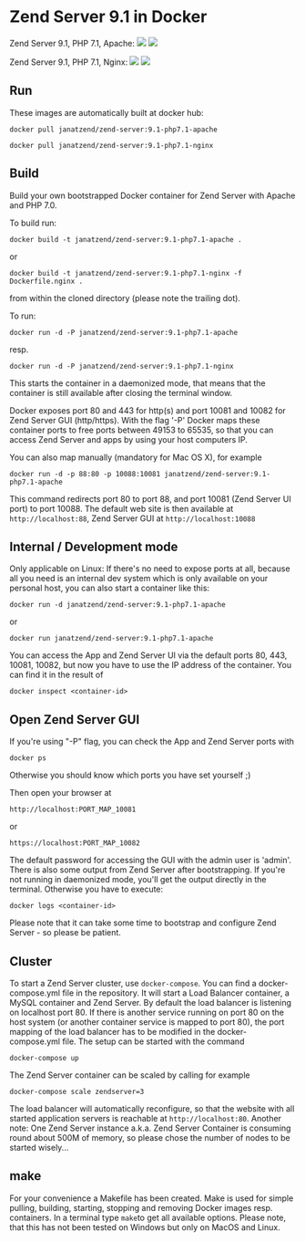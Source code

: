 Zend Server 9.1 in Docker
============================================
Zend Server 9.1, PHP 7.1, Apache: 
[![](https://images.microbadger.com/badges/version/janatzend/zend-server:9.1-php7.1-apache.svg)](https://microbadger.com/images/janatzend/zend-server:9.1-php7.1-apache "Get your own version badge on microbadger.com") [![](https://images.microbadger.com/badges/image/janatzend/zend-server:9.1-php7.1-apache.svg)](https://microbadger.com/images/janatzend/zend-server:9.1-php7.1-apache "Get your own image badge on microbadger.com")

Zend Server 9.1, PHP 7.1, Nginx:
[![](https://images.microbadger.com/badges/version/janatzend/zend-server.svg)](https://microbadger.com/images/janatzend/zend-server "Get your own version badge on microbadger.com") [![](https://images.microbadger.com/badges/image/janatzend/zend-server.svg)](https://microbadger.com/images/janatzend/zend-server "Get your own image badge on microbadger.com")

Run
---
These images are automatically built at docker hub:
```
docker pull janatzend/zend-server:9.1-php7.1-apache
```
```
docker pull janatzend/zend-server:9.1-php7.1-nginx
```

Build
-----
Build your own bootstrapped Docker container for Zend Server with Apache and PHP 7.0.

To build run:
```
docker build -t janatzend/zend-server:9.1-php7.1-apache .
```
or
```
docker build -t janatzend/zend-server:9.1-php7.1-nginx -f Dockerfile.nginx .
```
from within the cloned directory (please note the trailing dot).

To run:
```
docker run -d -P janatzend/zend-server:9.1-php7.1-apache
```
resp.
```
docker run -d -P janatzend/zend-server:9.1-php7.1-nginx
```
This starts the container in a daemonized mode, that means that the container is still available after closing the terminal window.

Docker exposes port 80 and 443 for http(s) and port 10081 and 10082 for Zend Server GUI (http/https). With the flag '-P' Docker maps these container ports to free ports between 49153 to 65535, so that you can access Zend Server and apps by using your host computers IP.

You can also map manually (mandatory for Mac OS X), for example
```
docker run -d -p 88:80 -p 10088:10081 janatzend/zend-server:9.1-php7.1-apache
```
This command redirects port 80 to port 88, and port 10081 (Zend Server UI port) to port 10088. The default web site is then available at ```http://localhost:88```, Zend Server GUI at ```http://localhost:10088```

Internal / Development mode
---------------------------
Only applicable on Linux: If there's no need to expose ports at all, because all you need is an internal dev system which is only available on your personal host, you can also start a container like this:
```
docker run -d janatzend/zend-server:9.1-php7.1-apache
```
or
```
docker run janatzend/zend-server:9.1-php7.1-apache
```
You can access the App and Zend Server UI via the default ports 80, 443, 10081, 10082, but now you have to use the IP address of the container. You can find it in the result of
```
docker inspect <container-id>
```

Open Zend Server GUI
-----
If you're using "-P" flag, you can check the App and Zend Server ports with
```
docker ps
```
Otherwise you should know which ports you have set yourself ;)

Then open your browser at
```
http://localhost:PORT_MAP_10081
```
or
```
https://localhost:PORT_MAP_10082
```
The default password for accessing the GUI with the admin user is 'admin'.
There is also some output from Zend Server after bootstrapping. If you're not running in daemonized mode, you'll get the output directly in the terminal. Otherwise you have to execute:
```
docker logs <container-id>
```
Please note that it can take some time to bootstrap and configure Zend Server - so please be patient.

Cluster
-------
To start a Zend Server cluster, use `docker-compose`. You can find a docker-compose.yml file in the repository. It will start a Load Balancer container, a MySQL container and Zend Server.
By default the load balancer is listening on localhost port 80. If there is another service running on port 80 on the host system (or another container service is mapped to port 80), the port mapping of the load balancer has to be modified in the docker-compose.yml file.
The setup can be started with the command
```
docker-compose up
```
The Zend Server container can be scaled by calling for example
```
docker-compose scale zendserver=3
```
The load balancer will automatically reconfigure, so that the website with all started application servers is reachable at `http://localhost:80`.
Another note: One Zend Server instance a.k.a. Zend Server Container is consuming round about 500M of memory, so please chose the number of nodes to be started wisely...

make
----
For your convenience a Makefile has been created. Make is used for simple pulling, building, starting, stopping and removing Docker images resp. containers. In a terminal type ```make```to get all available options. Please note, that this has not been tested on Windows but only on MacOS and Linux.
